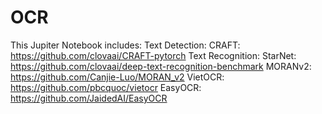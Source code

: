 # OCR

This Jupiter Notebook includes:
  Text Detection:
    CRAFT: https://github.com/clovaai/CRAFT-pytorch
  Text Recognition:
    StarNet: https://github.com/clovaai/deep-text-recognition-benchmark
    MORANv2: https://github.com/Canjie-Luo/MORAN_v2
    VietOCR: https://github.com/pbcquoc/vietocr
    EasyOCR: https://github.com/JaidedAI/EasyOCR
    
